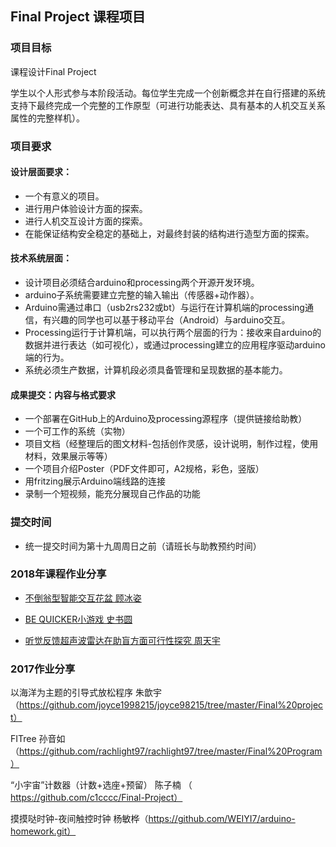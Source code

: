 ## Final Project 课程项目

### 项目目标
课程设计Final Project

学生以个人形式参与本阶段活动。每位学生完成一个创新概念并在自行搭建的系统支持下最终完成一个完整的工作原型（可进行功能表达、具有基本的人机交互关系属性的完整样机）。


### 项目要求

#### 设计层面要求：
- 一个有意义的项目。
- 进行用户体验设计方面的探索。
- 进行人机交互设计方面的探索。
- 在能保证结构安全稳定的基础上，对最终封装的结构进行造型方面的探索。

#### 技术系统层面：
- 设计项目必须结合arduino和processing两个开源开发环境。
- arduino子系统需要建立完整的输入输出（传感器+动作器）。
- Arduino需通过串口（usb2rs232或bt）与运行在计算机端的processing通信，有兴趣的同学也可以基于移动平台（Android）与arduino交互。
- Processing运行于计算机端，可以执行两个层面的行为：接收来自arduino的数据并进行表达（如可视化），或通过processing建立的应用程序驱动arduino端的行为。
- 系统必须生产数据，计算机段必须具备管理和呈现数据的基本能力。

#### 成果提交：内容与格式要求
- 一个部署在GitHub上的Arduino及processing源程序（提供链接给助教）
- 一个可工作的系统（实物）
- 项目文档（经整理后的图文材料-包括创作灵感，设计说明，制作过程，使用材料，效果展示等等）
- 一个项目介绍Poster（PDF文件即可，A2规格，彩色，竖版）
- 用fritzing展示Arduino端线路的连接
- 录制一个短视频，能充分展现自己作品的功能

### 提交时间

- 统一提交时间为第十九周周日之前（请班长与助教预约时间）


### 2018年课程作业分享

- [不倒翁型智能交互花盆 顾冰姿 ](https://github.com/pudding2769/CreativeCoding_2018Summer/tree/master/Roly-Poly%20Smart%20Interactive%20Pot%20%20by%20%20PingTzu%20Ku)

- [BE QUICKER小游戏 史书圆 ](https://github.com/ssy764225231/final-program.git)

- [听觉反馈超声波雷达在助盲方面可行性探究 周天宇 ](https://github.com/zhoutianyu14/Finalproject2018summer-Creativecoding)

### 2017作业分享
以海洋为主题的引导式放松程序
朱歆宇 （https://github.com/joyce1998215/joyce98215/tree/master/Final%20project）


FITree
孙音如
（https://github.com/rachlight97/rachlight97/tree/master/Final%20Program）


“小宇宙”计数器（计数+选座+预留）
陈子楠 （ https://github.com/c1cccc/Final-Project）


摸摸哒时钟-夜间触控时钟
杨敏桦（https://github.com/WEIYI7/arduino-homework.git）
